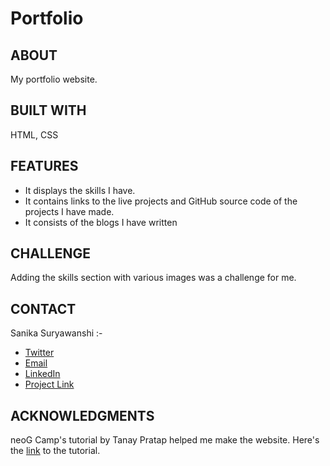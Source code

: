 # Portfolio

<h2>ABOUT</h2>
My portfolio website.

<h2>BUILT WITH</h2>
HTML, CSS

<h2>FEATURES</h2>
<ul>
  <li>It displays the skills I have.</li>
  <li>It contains links to the live projects and GitHub source code of the projects I have made.</li>
  <li>It consists of the blogs I have written</li>
</ul>

<h2>CHALLENGE</h2>
Adding the skills section with various images was a challenge for me.

<h2>CONTACT</h2>
Sanika Suryawanshi :- 
<ul>
  <li><a href="https://twitter.com/Sanika_0305">Twitter</a></li>

  <li><a href="mailto:sanikasuryawanshi0305@gmail.com">Email</a></li>
  
  <li><a href="https://www.linkedin.com/in/sanika-suryawanshi-b17181205/">LinkedIn</a></li>

  <li><a href="https://sanika.netlify.app/">Project Link</a></li>
</ul>

<h2>ACKNOWLEDGMENTS</h2> 
neoG Camp's tutorial by Tanay Pratap helped me make the website.
Here's the <a href="https://www.youtube.com/watch?v=MMEIVh49pS8">link</a> to the tutorial.
